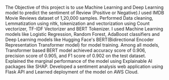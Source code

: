 The Objective of this project is to use Machine Learning and Deep Learning model to predict the sentiment of Review (Positive or Negative).I used IMDB Movie Reviews dataset of 1,20,000 samples. Performed Data cleaning, Lemmatization using nltk, tokenization and vectorization using Count vectorizer, TF-IDF Vectorizer and BERT Tokenizer. I used Machine Learning models like Logistic Regression, Random Forest, AdaBoost classifiers and Deep Learning models like Hugging Face's BERT(Bidirectional Encoder Representation Transformer model) for model training. Among all models, Transformer based BERT model achieved accuracy score of 0.906, precision score of 0.905, and F1 score of 0.902 on the test dataset. Explained the marginal performance of the model using Explainable AI packages like SHAP. Developed a sentiment analysis web application using Flask API and Learned deployment of the model on AWS Cloud.
